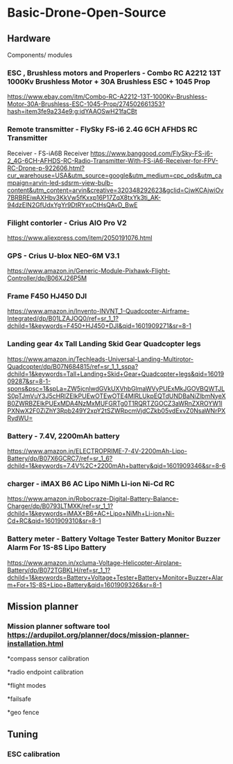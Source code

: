 # Basic-Drone-Open-Source

## Hardware 

Components/ modules 

### ESC , Brushless motors  and Properlers - Combo RC A2212 13T 1000Kv Brushless Motor + 30A Brushless ESC + 1045 Prop 
https://www.ebay.com/itm/Combo-RC-A2212-13T-1000Kv-Brushless-Motor-30A-Brushless-ESC-1045-Prop/274502661353?hash=item3fe9a234e9:g:idYAAOSwH21faCBt

### Remote transmitter - FlySky FS-i6 2.4G 6CH AFHDS RC Transmitter 
Receiver - FS-iA6B Receiver
https://www.banggood.com/FlySky-FS-i6-2_4G-6CH-AFHDS-RC-Radio-Transmitter-With-FS-iA6-Receiver-for-FPV-RC-Drone-p-922606.html?cur_warehouse=USA&utm_source=google&utm_medium=cpc_ods&utm_campaign=arvin-led-sdsrm-view-bulb-content&utm_content=arvin&creative=320348292623&gclid=CjwKCAjwiOv7BRBREiwAXHbv3KkVw5fKxxp16P17ZqX8txYk3ti_AK-94dzElN2GfUdxYgYr9DtRYxoCtHsQAvD_BwE
 
### Filight contorler - Crius AIO Pro V2
https://www.aliexpress.com/item/2050191076.html

### GPS - Crius U-blox NEO-6M V3.1
https://www.amazon.in/Generic-Module-Pixhawk-Flight-Controller/dp/B06XJ26P5M

### Frame   F450 HJ450 DJI
https://www.amazon.in/Invento-INVNT_1-Quadcopter-Airframe-Integrated/dp/B01LZAJOQ0/ref=sr_1_1?dchild=1&keywords=F450+HJ450+DJI&qid=1601909271&sr=8-1

### Landing gear 4x Tall Landing Skid Gear Quadcopter legs
https://www.amazon.in/Techleads-Universal-Landing-Multirotor-Quadcopter/dp/B07N684815/ref=sr_1_1_sspa?dchild=1&keywords=Tall+Landing+Skid+Gear+Quadcopter+legs&qid=1601909287&sr=8-1-spons&psc=1&spLa=ZW5jcnlwdGVkUXVhbGlmaWVyPUExMkJGOVBQWTJLS0pTJmVuY3J5cHRlZElkPUEwOTEwOTE4MlRLUkpEQTdUNDBaNiZlbmNyeXB0ZWRBZElkPUExMDA4NzMxMUFGRTg0T1RQRTZGOCZ3aWRnZXROYW1lPXNwX2F0ZiZhY3Rpb249Y2xpY2tSZWRpcmVjdCZkb05vdExvZ0NsaWNrPXRydWU=

### Battery - 7.4V, 2200mAh battery
https://www.amazon.in/ELECTROPRIME-7-4V-2200mAh-Lipo-Battery/dp/B07X6GCRC7/ref=sr_1_6?dchild=1&keywords=7.4V%2C+2200mAh+battery&qid=1601909346&sr=8-6

### charger - iMAX B6 AC Lipo NiMh Li-ion Ni-Cd RC
https://www.amazon.in/Robocraze-Digital-Battery-Balance-Charger/dp/B0793LTMXK/ref=sr_1_1?dchild=1&keywords=iMAX+B6+AC+Lipo+NiMh+Li-ion+Ni-Cd+RC&qid=1601909310&sr=8-1

### Battery meter - Battery Voltage Tester Battery Monitor Buzzer Alarm For 1S-8S Lipo Battery
https://www.amazon.in/xcluma-Voltage-Helicopter-Airplane-Battery/dp/B072TGBKLH/ref=sr_1_1?dchild=1&keywords=Battery+Voltage+Tester+Battery+Monitor+Buzzer+Alarm+For+1S-8S+Lipo+Battery&qid=1601909326&sr=8-1

## Mission planner 

### Mission planner software tool https://ardupilot.org/planner/docs/mission-planner-installation.html

*compass sensor calibration

*radio endpoint calibration 

*flight modes

*failsafe

*geo fence 

## Tuning 
### ESC calibration 
